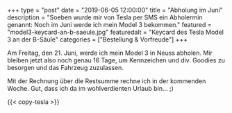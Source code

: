 +++
type = "post"
date = "2019-06-05 12:00:00"
title = "Abholung im Juni"
description = "Soeben wurde mir von Tesla per SMS ein Abholermin genannt: Noch im Juni werde ich mein Model 3 bekommen."
featured = "model3-keycard-an-b-saeule.jpg"
featuredalt = "Keycard des Tesla Model 3 an der B-Säule"
categories = ["Bestellung & Vorfreude"]
+++

Am Freitag, den 21. Juni, werde ich mein Model 3 in Neuss abholen. Mir bleiben jetzt also noch genau 16 Tage, um Kennzeichen und div. Goodies zu besorgen und das Fahrzeug zuzulassen.

Mit der Rechnung über die Restsumme rechne ich in der kommenden Woche. Gut, dass ich da im wohlverdienten Urlaub bin… ;)

{{< copy-tesla >}}

